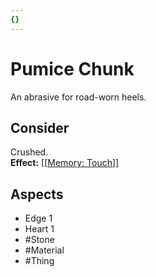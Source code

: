 ```yaml
---
{}
---
```

# Pumice Chunk
An abrasive for road-worn heels.
## Consider
Crushed.<br>**Effect:** [[[Memory: Touch](https://uadaf.theevilroot.xyz/rowenarium/element/mem.touch)]]
## Aspects
- Edge 1
- Heart 1
- #Stone
- #Material
- #Thing